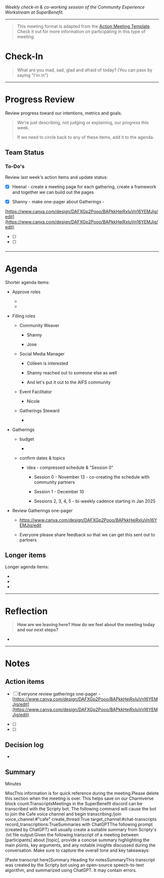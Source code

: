 _Weekly check-in & co-working session of the Community Experience Workstream at SuperBenefit._

---

> This meeting format is adapted from the [Action Meeting Template](https://medium.com/the-ready/how-to-facilitate-the-best-meeting-your-team-will-have-this-week-763f31b6d7d). Check it out for more information on participating in this type of meeting.

# Check-In

> What are you mad, sad, glad and afraid of today? (You can pass by saying "I'm in")

---

# Progress Review

Review progress toward our intentions, metrics and goals.

> We're just describing, not judging or explaining, our progress this week.
>
> If we need to circle back to any of these items, add it to the agenda.

## Team Status

### To-Do's

Review last week's action items and update status:

- [x] Heenal - create a meeting page for each gathering, create a framework and together we can build out the pages  

- [x] Shanny - make one-pager about Gatherings - 

 [https://www.canva.com/design/DAFXGp2Pooo/BAPkkHejRxIuVn16YEMJjg/edit](https://www.canva.com/design/DAFXGp2Pooo/BAPkkHejRxIuVn16YEMJjg/edit)

- [ ] 

- [ ] 

### 

---

# Agenda

Shorter agenda items:

- Approve roles

  -  

  -  

- Filling roles

  - Community Weaver

    - Shanny

    - Jose

  - Social Media Manager

    - Colleen is interested

    - Shanny reached out to someone else as well

    - And let's put it out to the AIFS community

  - Event Facilitator

    - Nicole

  - Gatherings Steward

    - 

- Gatherings

  - budget

    -  

  - confirm dates & topics  

    - idea - compressed schedule & "Session 0"

      - Session 0 - November 13 - co-creating the schedule with community partners

      - Session 1 - December 10

      - Sessions 2, 3, 4, 5 - bi-weekly cadence starting in Jan 2025

- Review Gatherings one-pager

  - https://www.canva.com/design/DAFXGp2Pooo/BAPkkHejRxIuVn16YEMJjg/edit

  - Everyone please share feedback so that we can get this sent out to partners

## Longer items

Longer agenda items:

-  

-  

- 

---

# Reflection 

> **How are we leaving here? How do we feel about the meeting today and our next steps?**

-  

---

# Notes

## Action items

- [ ] Everyone review gatherings one-pager - [https://www.canva.com/design/DAFXGp2Pooo/BAPkkHejRxIuVn16YEMJjg/edit](https://www.canva.com/design/DAFXGp2Pooo/BAPkkHejRxIuVn16YEMJjg/edit)

- [ ] 

- [ ] 

## Decision log

-    

## Summary

Minutes

MiscThis information is for quick reference during the meeting.Please delete this section when the meeting is over. This helps save on our Charmverse block count.TranscriptsMeetings in the SuperBenefit discord can be transcribed with the Scripty bot. The following command will cause the bot to join the Cafe voice channel and begin transcribing:/join voice_channel:#"cafe" create_thread:True target_channel:#chat-transcripts record_transcriptions:TrueSummaries with ChatGPTThe following prompt (created by ChatGPT) will usually create a suitable summary from Scripty's .txt file output:Given the following transcript of a meeting between [participants] about [topic], provide a concise summary highlighting the main points, key arguments, and any notable insights discussed during the conversation. Make sure to capture the overall tone and key takeaways:

[Paste transcript here]Summary Heading for notesSummaryThis transcript was created by the Scripty bot using an open-source speech-to-text algorithm, and summarized using ChatGPT. It may contain errors.<Paste summary here>
